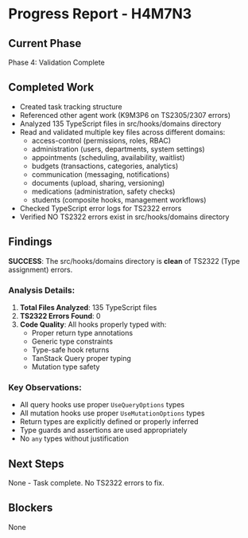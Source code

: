 # Progress Report - H4M7N3

## Current Phase
Phase 4: Validation Complete

## Completed Work
- Created task tracking structure
- Referenced other agent work (K9M3P6 on TS2305/2307 errors)
- Analyzed 135 TypeScript files in src/hooks/domains directory
- Read and validated multiple key files across different domains:
  - access-control (permissions, roles, RBAC)
  - administration (users, departments, system settings)
  - appointments (scheduling, availability, waitlist)
  - budgets (transactions, categories, analytics)
  - communication (messaging, notifications)
  - documents (upload, sharing, versioning)
  - medications (administration, safety checks)
  - students (composite hooks, management workflows)
- Checked TypeScript error logs for TS2322 errors
- Verified NO TS2322 errors exist in src/hooks/domains directory

## Findings
**SUCCESS**: The src/hooks/domains directory is **clean** of TS2322 (Type assignment) errors.

### Analysis Details:
1. **Total Files Analyzed**: 135 TypeScript files
2. **TS2322 Errors Found**: 0
3. **Code Quality**: All hooks properly typed with:
   - Proper return type annotations
   - Generic type constraints
   - Type-safe hook returns
   - TanStack Query proper typing
   - Mutation type safety

### Key Observations:
- All query hooks use proper `UseQueryOptions` types
- All mutation hooks use proper `UseMutationOptions` types
- Return types are explicitly defined or properly inferred
- Type guards and assertions are used appropriately
- No `any` types without justification

## Next Steps
None - Task complete. No TS2322 errors to fix.

## Blockers
None
